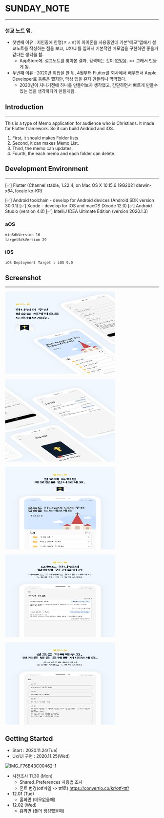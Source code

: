 # SUNDAY_NOTE

---

### 설교 노트 앱.

- 첫번째 이유 : 지인중에 한명(ㅈㅅㅎ)이 아이폰을 사용중인데 기본"메모"앱에서 설교노트를 작성하는 점을 보고, UX/UI를 입혀서 기본적인 메모앱을 구현하면 좋을거 같다는 생각을 함. 
  - AppStore에. 설교노트를 찾아본 결과, 검색되는 것이 없었음. => 그래서 만들게 됨. 
- 두번째 이유 : 2020년 취업을 한 뒤, 4월부터 Flutter를 회사에서 배우면서 Apple Developer로 등록은 했지만, 막상 앱을 혼자 만들려니 막막했다.
  - 2020년이 지나기전에 하나를 만들어보자 생각했고,  간단하면서 빠르게 만들수있는 앱을 생각하다가 만들게됨.



## Introduction

---

This is a type of Memo application for audience who is Christians. It made for Flutter framework. So it can build Android and iOS.

1. First, it should makes Folder lists.
2. Second, it can makes Memo List.
3. Third, the memo can updates.
4. Fourth, the each memo and each folder can delete.



## Development Environment

---

[✅] Flutter (Channel stable, 1.22.4, on Mac OS X 10.15.6 19G2021 darwin-x64,
    locale ko-KR)

[✅] Android toolchain - develop for Android devices (Android SDK version 30.0.1)
[✅] Xcode - develop for iOS and macOS (Xcode 12.0)
[✅] Android Studio (version 4.0)
[✅] IntelliJ IDEA Ultimate Edition (version 2020.1.3)

### aOS

```
minSdkVersion 16
targetSdkVersion 29
```

### iOS

```
iOS Deployment Target : iOS 9.0
```



## Screenshot

---

<img src="/assets/screenshot/screenshot_1.png" width="360px" height="270px" title="screenshot_1" alt="screenshot_1"></img>

<img src="/assets/screenshot/screenshot_2.png" width="360px" height="270px" title="screenshot_2" alt="screenshot_2"></img>

<img src="/assets/screenshot/screenshot_3.png" width="360px" height="270px" title="screenshot_3" alt="screenshot_3"></img>

<img src="/assets/screenshot/screenshot_4.png" width="360px" height="270px" title="screenshot_4" alt="screenshot_4"></img>

<img src="/assets/screenshot/screenshot_5.png" width="360px" height="270px" title="screenshot_5" alt="screenshot_5"></img>



## Getting Started

- Start : 2020.11.24(Tue) 
- Ux/Ui 구현 : 2020.11.25(Wed)

![IMG_F76B43C00462-1](https://user-images.githubusercontent.com/43080040/100239070-4da06080-2f74-11eb-8cf4-d3ee1609e31f.JPEG)

- 사전조사 11.30 (Mon)
  - Shared_Preferences 사용법 조사
  - 폰트 변경(otf파일 -> ttf로) https://convertio.co/kr/otf-ttf/
- 12.01 (Tue)
  - 홈화면 (메모없을때) 
- 12.02 (Wed)
  - 홈화면 (폴더 생성했을때)